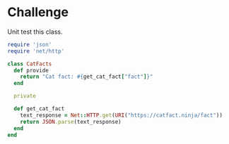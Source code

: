 # Challenge

Unit test this class.

```ruby
require 'json'
require 'net/http'

class CatFacts
  def provide
    return "Cat fact: #{get_cat_fact["fact"]}"
  end

  private

  def get_cat_fact
    text_response = Net::HTTP.get(URI("https://catfact.ninja/fact"))
    return JSON.parse(text_response)
  end
end
```

